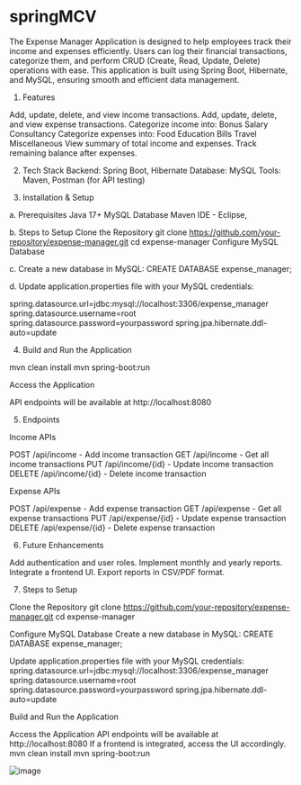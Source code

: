 # springMCV
The Expense Manager Application is designed to help employees track their income and expenses efficiently. Users can log their financial transactions, categorize them, and perform CRUD (Create, Read, Update, Delete) operations with ease. This application is built using Spring Boot, Hibernate, and MySQL, ensuring smooth and efficient data management.

1. Features

Add, update, delete, and view income transactions.
Add, update, delete, and view expense transactions.
Categorize income into:
Bonus
Salary
Consultancy
Categorize expenses into:
Food
Education
Bills
Travel
Miscellaneous
View summary of total income and expenses.
Track remaining balance after expenses.

2. Tech Stack
Backend: Spring Boot, Hibernate
Database: MySQL
Tools: Maven, Postman (for API testing)

3. Installation & Setup

a. Prerequisites
Java 17+
MySQL Database
Maven
IDE - Eclipse,

b. Steps to Setup
Clone the Repository
git clone https://github.com/your-repository/expense-manager.git
cd expense-manager
Configure MySQL Database

c. Create a new database in MySQL:
CREATE DATABASE expense_manager;


d. Update application.properties file with your MySQL credentials:

spring.datasource.url=jdbc:mysql://localhost:3306/expense_manager
spring.datasource.username=root
spring.datasource.password=yourpassword
spring.jpa.hibernate.ddl-auto=update

4. Build and Run the Application

mvn clean install
mvn spring-boot:run

Access the Application

API endpoints will be available at http://localhost:8080


5.  Endpoints

Income APIs

POST /api/income - Add income transaction
GET /api/income - Get all income transactions
PUT /api/income/{id} - Update income transaction
DELETE /api/income/{id} - Delete income transaction

Expense APIs

POST /api/expense - Add expense transaction
GET /api/expense - Get all expense transactions
PUT /api/expense/{id} - Update expense transaction
DELETE /api/expense/{id} - Delete expense transaction

6. Future Enhancements

Add authentication and user roles.
Implement monthly and yearly reports.
Integrate a frontend UI.
Export reports in CSV/PDF format.

7. Steps to Setup

Clone the Repository
git clone https://github.com/your-repository/expense-manager.git
cd expense-manager

Configure MySQL Database
Create a new database in MySQL:
CREATE DATABASE expense_manager;

Update application.properties file with your MySQL credentials:
spring.datasource.url=jdbc:mysql://localhost:3306/expense_manager
spring.datasource.username=root
spring.datasource.password=yourpassword
spring.jpa.hibernate.ddl-auto=update

Build and Run the Application

Access the Application
API endpoints will be available at http://localhost:8080
If a frontend is integrated, access the UI accordingly.
mvn clean install
mvn spring-boot:run

![image](https://github.com/user-attachments/assets/572b991c-b23d-4511-a1a0-4548202de1ca)
